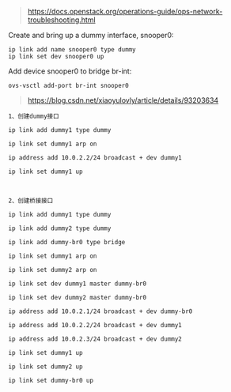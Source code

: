 > https://docs.openstack.org/operations-guide/ops-network-troubleshooting.html




Create and bring up a dummy interface, snooper0:

```
ip link add name snooper0 type dummy
ip link set dev snooper0 up
```


Add device snooper0 to bridge br-int:

```
ovs-vsctl add-port br-int snooper0
```


> https://blog.csdn.net/xiaoyulovly/article/details/93203634


```
1、创建dummy接口

ip link add dummy1 type dummy

ip link set dummy1 arp on

ip address add 10.0.2.2/24 broadcast + dev dummy1

ip link set dummy1 up

 

2、创建桥接接口

ip link add dummy1 type dummy

ip link add dummy2 type dummy

ip link add dummy-br0 type bridge

ip link set dummy1 arp on

ip link set dummy2 arp on

ip link set dev dummy1 master dummy-br0

ip link set dev dummy2 master dummy-br0

ip address add 10.0.2.1/24 broadcast + dev dummy-br0

ip address add 10.0.2.2/24 broadcast + dev dummy1

ip address add 10.0.2.3/24 broadcast + dev dummy2

ip link set dummy1 up

ip link set dummy2 up

ip link set dummy-br0 up
```
